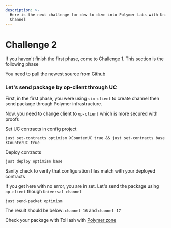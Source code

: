 ```yaml
---
description: >-
  Here is the next challenge for dev to dive into Polymer Labs with Universal
  Channel
---
```


# Challenge 2

If you haven't finish the first phase, come to Challenge 1. This section is the following phase

You need to pull the newest source from [Github](https://github.com/open-ibc/ibc-app-solidity-template/tree/main)

### Let's send package by op-client through UC <a href="#lets-send-package-by-op-client-through-uc" id="lets-send-package-by-op-client-through-uc"></a>

First, in the first phase, you were using `sim-client` to create channel then send package through Polymer infrastructure.

Now, you need to change client to `op-client` which is more secured with proofs

Set UC contracts in config project

```
just set-contracts optimism XCounterUC true && just set-contracts base XCounterUC true
```

Deploy contracts

```
just deploy optimism base
```

Sanity check to verify that configuration files match with your deployed contracts

If you get here with no error, you are in set. Let's send the package using `op-client` though `Universal channel`

```
just send-packet optimism
```

The result should be below: `channel-16` and `channel-17`

Check your package with TxHash with [Polymer zone](https://sepolia.polymer.zone/packets)
